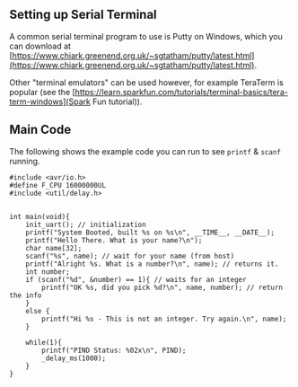 
## Setting up Serial Terminal

A common serial terminal program to use is Putty on Windows, which you can download at [https://www.chiark.greenend.org.uk/~sgtatham/putty/latest.html](https://www.chiark.greenend.org.uk/~sgtatham/putty/latest.html).

Other "terminal emulators" can be used however, for example TeraTerm is popular (see the [https://learn.sparkfun.com/tutorials/terminal-basics/tera-term-windows](Spark Fun tutorial)).



## Main Code

The following shows the example code you can run to see ```printf``` & ```scanf``` running.

	#include <avr/io.h>
	#define F_CPU 16000000UL
	#include <util/delay.h>


	int main(void){
		init_uart(); // initialization
		printf("System Booted, built %s on %s\n", __TIME__, __DATE__);
		printf("Hello There. What is your name?\n");
		char name[32];
		scanf("%s", name); // wait for your name (from host)
		printf("Alright %s. What is a number?\n", name); // returns it.
		int number;
		if (scanf("%d", &number) == 1){ // waits for an integer
			printf("OK %s, did you pick %d?\n", name, number); // return the info
		}
		else {
			printf("Hi %s - This is not an integer. Try again.\n", name);
		}
		
		while(1){
			printf("PIND Status: %02x\n", PIND);
			_delay_ms(1000);
		}
	}